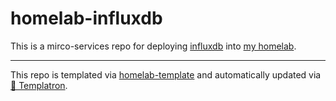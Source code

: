 # homelab-influxdb

This is a mirco-services repo for deploying
[influxdb](https://www.influxdata.com/products/influxdb/)
into [my homelab](https://github.com/charlesthomas/homelab).

---
This repo is templated via
[homelab-template](https://github.com/charlesthomas/homelab-template)
and automatically updated via
[🤖 Templatron](https://github.com/charlesthomas/templatron).

